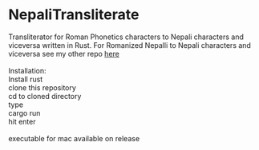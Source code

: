 # NepaliTransliterate
Transliterator for Roman Phonetics characters to Nepali characters and viceversa written in Rust.
For Romanized Nepalli to Nepali characters and viceversa see my other repo <a href="https://github.com/busy-mac/nepali-transliterate">here</a>
<br>
<br>
Installation:<br>
Install rust <br>
clone this repository<br>
cd to cloned directory <br>
type<br>
cargo run <br>
hit enter<br>
<br>
executable for mac available on release 

